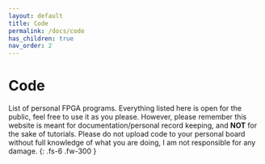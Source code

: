 ```yaml
---
layout: default
title: Code
permalink: /docs/code
has_children: true
nav_order: 2
---
```


# Code

List of personal FPGA programs. Everything listed here is open for the public, feel free to use it as you please. However, please remember this website is meant for documentation/personal record keeping, and **NOT** for the sake of tutorials. Please do not upload code to your personal board without full knowledge of what you are doing, I am not responsible for any damage.
{: .fs-6 .fw-300 }